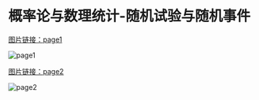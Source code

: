 # 概率论与数理统计-随机试验与随机事件

[图片链接：page1](https://cdn.jsdelivr.net/gh/ylsislove/image-home/test/20200723234656.png)

![page1](https://cdn.jsdelivr.net/gh/ylsislove/image-home/test/20200723234656.png)

[图片链接：page2](https://cdn.jsdelivr.net/gh/ylsislove/image-home/test/20200723234722.png)

![page2](https://cdn.jsdelivr.net/gh/ylsislove/image-home/test/20200723234722.png)
